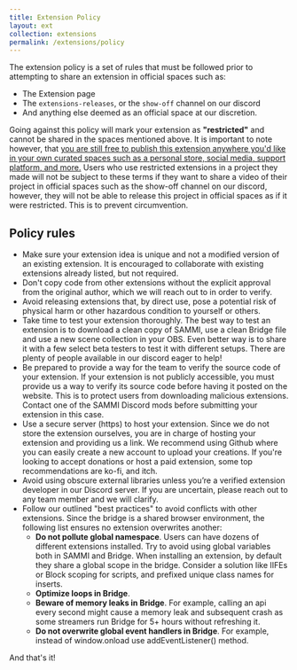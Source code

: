 ```yaml
---
title: Extension Policy
layout: ext
collection: extensions
permalink: /extensions/policy
---
```


<link rel="stylesheet" href="https://cdn.jsdelivr.net/npm/easymde/dist/easymde.min.css">
<script src="https://cdn.jsdelivr.net/npm/easymde/dist/easymde.min.js"></script>

The extension policy is a set of rules that must be followed prior to attempting to share an extension in official spaces such as:

- The Extension page
- The `extensions-releases`, or the `show-off` channel on our discord
- And anything else deemed as an official space at our discretion.

Going against this policy will mark your extension as **"restricted"** and cannot be shared in the spaces mentioned above. It is important to note however, that <u>you are still free to publish this extension anywhere you'd like in your own curated spaces such as a personal store, social media, support platform, and more.</u> Users who use restricted extensions in a project they made will not be subject to these terms if they want to share a video of their project in official spaces such as the show-off channel on our discord, however, they will not be able to release this project in official spaces as if it were restricted. This is to prevent circumvention.

## Policy rules

- Make sure your extension idea is unique and not a modified version of an existing extension. It is encouraged to collaborate with existing extensions already listed, but not required.
- Don't copy code from other extensions without the explicit approval from the original author, which we will reach out to in order to verify.
- Avoid releasing extensions that, by direct use, pose a potential risk of physical harm or other hazardous condition to yourself or others.
- Take time to test your extension thoroughly. The best way to test an extension is to download a clean copy of SAMMI, use a clean Bridge file and use a new scene collection in your OBS. Even better way is to share it with a few select beta testers to test it with different setups. There are plenty of people available in our discord eager to help!
- Be prepared to provide a way for the team to verify the source code of your extension. If your extension is not publicly accessible, you must provide us a way to verify its source code before having it posted on the website. This is to protect users from downloading malicious extensions. Contact one of the SAMMI Discord mods before submitting your extension in this case.
- Use a secure server (https) to host your extension. Since we do not store the extension ourselves, you are in charge of hosting your extension and providing us a link. We recommend using Github where you can easily create a new account to upload your creations. If you're looking to accept donations or host a paid extension, some top recommendations are ko-fi, and itch.
- Avoid using obscure external libraries unless you’re a verified extension developer in our Discord server. If you are uncertain, please reach out to any team member and we will clarify.
- Follow our outlined "best practices" to avoid conflicts with other extensions. Since the bridge is a shared browser environment, the following list ensures no extension overwrites another:
  - **Do not pollute global namespace**. Users can have dozens of different extensions installed. Try to avoid using global variables both in SAMMI and Bridge. When installing an extension, by default they share a global scope in the bridge. Consider a solution like IIFEs or Block scoping for scripts, and prefixed unique class names for inserts.
  - **Optimize loops in Bridge**.
  - **Beware of memory leaks in Bridge**. For example, calling an api every second might cause a memory leak and subsequent crash as some streamers run Bridge for 5+ hours without refreshing it.
  - **Do not overwrite global event handlers in Bridge**. For example, instead of window.onload use addEventListener() method.

And that's it!